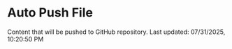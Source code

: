 # Auto Push File

Content that will be pushed to GitHub repository.
Last updated: 07/31/2025, 10:20:50 PM